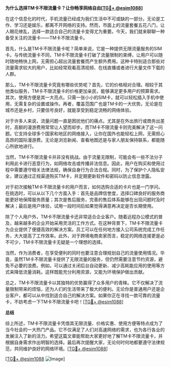 **为什么选择TM卡不限流量卡？让你畅享网络自由[[TG💪+ @esim1088](https://t.me/s/esim1088)]**

在这个信息化的时代，手机流量已经成为我们生活中不可或缺的一部分。无论是工作、学习还是娱乐，都离不开网络的支持。然而，市面上的流量套餐五花八门，让人眼花缭乱，选择一款适合自己的流量卡变得尤为重要。今天，我们就来聊聊一种备受关注的流量卡——TM卡不限流量卡。

首先，什么是TM卡不限流量卡呢？简单来说，它是一种提供无限流量服务的SIM卡。与传统流量卡不同，TM卡不限流量卡打破了流量限制的束缚，让用户可以随时随地畅快上网，无需担心超出流量套餐而产生额外费用。这种卡特别适合那些对流量需求较大的用户，比如经常观看高清视频、在线直播或者进行大量文件下载的人群。

那么，TM卡不限流量卡究竟有哪些优势呢？首先，它的价格相对合理。相较于其他类似服务，TM卡不限流量卡的价格更加亲民，能够满足更多用户的预算需求。其次，使用方便是其一大亮点。只需一张小小的SIM卡，就可以轻松插入手机中使用，无需复杂的设置或操作。再者，覆盖范围广也是TM卡的一大优势。无论是在城市还是乡村，只要信号良好，就能享受到稳定流畅的网络体验。

对于许多人来说，流量问题一直是困扰他们的痛点。尤其是在外出旅行或商务出差时，高额的漫游费用常常让人望而却步。而TM卡不限流量卡则完美解决了这一问题。它支持全球多个国家和地区的网络接入，让你在国外也能轻松上网，无需担心高昂的国际漫游费。无论是浏览新闻、查看地图还是与家人朋友保持联系，都能随心所欲地进行。

当然，TM卡不限流量卡并非没有挑战。由于流量无限制，可能会有一些不法分子利用此卡进行恶意行为，如网络攻击或传播非法信息。因此，用户在购买和使用过程中需要遵守相关法律法规，确保自身行为合法合规。同时，为了保护个人隐私安全，建议通过正规渠道购买TM卡，并定期更新软件和密码以防止信息泄露。

对于初次接触TM卡不限流量卡的用户而言，如何选购合适的卡片也是一门学问。在挑选时，可以从以下几个方面入手：首先是品牌信誉度，选择口碑良好的服务商能更好地保障服务质量；其次是售后服务，完善的售后体系能够在出现问题时及时解决；最后是用户体验，试用一段时间后如果觉得满意再决定是否长期使用。

除了个人用户外，TM卡不限流量卡还非常适合企业客户。随着远程办公模式的普及，越来越多的企业开始采用灵活的工作方式。在这种背景下，TM卡不限流量卡为企业提供了便捷高效的解决方案。员工可以在任何地方接入公司系统完成工作任务，大大提高了工作效率。此外，对于跨境电商卖家而言，稳定的网络连接更是必不可少，TM卡不限流量卡无疑是一个理想的选择。

当然，作为消费者，在享受便利的同时也要注意合理规划自己的流量使用情况。毕竟，虽然TM卡不限流量卡提供了无限流量的服务，但仍然需要注意节约资源，避免不必要的浪费。例如，可以通过关闭后台自动更新、减少高耗能应用的使用等方式来降低流量消耗。这样既能充分利用资源，又能为环境保护做出贡献。

总之，TM卡不限流量卡以其独特的优势赢得了众多用户的青睐。它不仅解决了流量限制带来的烦恼，还为人们的生活带来了极大的便利。无论你是普通用户还是企业客户，都可以从中找到适合自己的解决方案。如果你正在寻找一款可靠的流量卡，不妨考虑一下TM卡不限流量卡吧！[[TG💪+ @esim1088](https://t.me/s/esim1088)]

**总结**

综上所述，TM卡不限流量卡凭借其无限流量、价格实惠、使用方便等特点成为了当今社会的一大热门产品。它不仅满足了人们对高速网络的需求，也为各行各业的发展注入了新的活力。希望这篇文章能帮助大家更好地了解TM卡不限流量卡，并根据自身需求作出明智的选择。最后再次提醒大家，无论何时何地都要遵守法律规范，共同维护良好的网络环境。[[TG💪+ @esim1088](https://t.me/s/esim1088)] 

[[TG💪+ @esim1088](https://t.me/s/esim1088) ![Image](https://i.postimg.cc/4NQfJmqS/Snipaste-2025-05-13-00-14-12.png)]